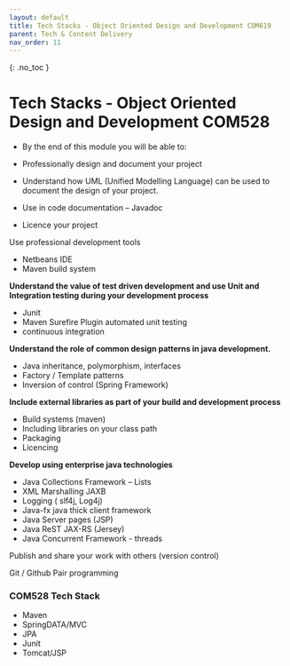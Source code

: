 ```yaml
---
layout: default
title: Tech Stacks - Object Oriented Design and Development COM619
parent: Tech & Content Delivery
nav_order: 11
---
```


{: .no_toc }

# Tech Stacks - Object Oriented Design and Development COM528

* By the end of this module you will be able to:
* Professionally design and document your project

* Understand how UML (Unified Modelling Language) can be used to document the design of your project.
* Use in code documentation – Javadoc
* Licence your project

Use professional development tools

* Netbeans IDE
* Maven build system

**Understand the value of test driven development and use Unit and Integration testing during your development process**

* Junit
* Maven Surefire Plugin automated unit testing
* continuous integration

**Understand the role of common design patterns in java development.**

* Java inheritance, polymorphism, interfaces
* Factory / Template patterns
* Inversion of control (Spring Framework)

**Include external libraries as part of your build and development process**

* Build systems (maven)
* Including libraries on your class path
* Packaging
* Licencing

**Develop using enterprise java technologies**

* Java Collections Framework – Lists
* XML Marshalling JAXB
* Logging ( slf4j, Log4j)
* Java-fx java thick client framework
* Java Server pages (JSP)
* Java  ReST JAX-RS (Jersey)
* Java Concurrent Framework - threads

Publish and share your work with others (version control)

Git / Github
Pair programming



### COM528 Tech Stack

* Maven
* SpringDATA/MVC
* JPA
* Junit
* Tomcat/JSP


 
